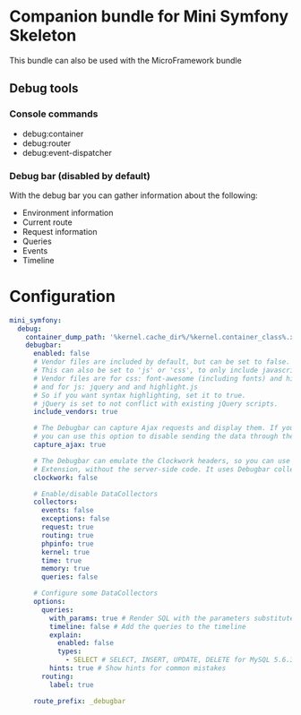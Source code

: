 # Companion bundle for Mini Symfony Skeleton
This bundle can also be used with the MicroFramework bundle

## Debug tools

### Console commands
- debug:container
- debug:router
- debug:event-dispatcher

### Debug bar (disabled by default)

With the debug bar you can gather information about the following:
- Environment information
- Current route
- Request information
- Queries
- Events
- Timeline

# Configuration

```yaml
mini_symfony:
  debug:
    container_dump_path: '%kernel.cache_dir%/%kernel.container_class%.xml'
    debugbar:
      enabled: false
      # Vendor files are included by default, but can be set to false.
      # This can also be set to 'js' or 'css', to only include javascript or css vendor files.
      # Vendor files are for css: font-awesome (including fonts) and highlight.js (css files)
      # and for js: jquery and and highlight.js
      # So if you want syntax highlighting, set it to true.
      # jQuery is set to not conflict with existing jQuery scripts.
      include_vendors: true

      # The Debugbar can capture Ajax requests and display them. If you don't want this (ie. because of errors),
      # you can use this option to disable sending the data through the headers.
      capture_ajax: true

      # The Debugbar can emulate the Clockwork headers, so you can use the Chrome
      # Extension, without the server-side code. It uses Debugbar collectors instead.
      clockwork: false

      # Enable/disable DataCollectors
      collectors:
        events: false
        exceptions: false
        request: true
        routing: true
        phpinfo: true
        kernel: true
        time: true
        memory: true
        queries: false

      # Configure some DataCollectors
      options:
        queries:
          with_params: true # Render SQL with the parameters substituted
          timeline: false # Add the queries to the timeline
          explain:
            enabled: false
            types:
              - SELECT # SELECT, INSERT, UPDATE, DELETE for MySQL 5.6.3+
          hints: true # Show hints for common mistakes
        routing:
          label: true

      route_prefix: _debugbar
```